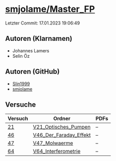 # [smjolame/Master_FP](https://github.com/smjolame/Master_FP)

Letzter Commit: 17.01.2023 19:06:49

## Autoren (Klarnamen)
- Johannes Lamers
- Selin Öz

## Autoren (GitHub)
- [Slin1999](https://github.com/Slin1999)
- [smjolame](https://github.com/smjolame)

## Versuche

|       Versuch        |                                             Ordner                                             |PDFs|
|----------------------|------------------------------------------------------------------------------------------------|----|
|[21](../../versuch/21)|[V21_Optisches_Pumpen](https://github.com/smjolame/Master_FP/tree/main/V21_Optisches_Pumpen)    |–   |
|[46](../../versuch/46)|[V46_Der_Faraday_Effekt](https://github.com/smjolame/Master_FP/tree/main/V46_Der_Faraday_Effekt)|–   |
|[47](../../versuch/47)|[V47_Molwaerme](https://github.com/smjolame/Master_FP/tree/main/V47_Molwaerme)                  |–   |
|[64](../../versuch/64)|[V64_Interferometrie](https://github.com/smjolame/Master_FP/tree/main/V64_Interferometrie)      |–   |
